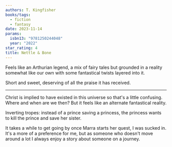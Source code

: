 ```yaml
---
authors: T. Kingfisher
books/tags:
  - fiction
  - fantasy
date: 2023-11-14
params:
  isbn13: "9781250244048"
  year: "2022"
star_rating: 4
title: Nettle & Bone
---
```


Feels like an Arthurian legend, a mix of fairy tales but grounded in a reality
somewhat like our own with some fantastical twists layered into it.

Short and sweet, deserving of all the praise it has received.

<!--more-->

---

Christ is implied to have existed in this universe so that's a little confusing.
Where and when are we then? But it feels like an alternate fantastical reality.

Inverting tropes: instead of a prince saving a princess, the princess wants to
kill the prince and save her sister.

It takes a while to get going by once Marra starts her quest, I was sucked in.
It's a more of a preference for me, but as someone who doesn't move around a lot
I always enjoy a story about someone on a journey.
